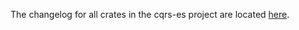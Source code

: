 The changelog for all crates in the cqrs-es project are located 
[here](https://github.com/serverlesstechnology/cqrs/blob/master/docs/versions/change_log.md).